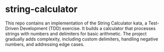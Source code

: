 # string-calculator
This repo contains an implementation of the String Calculator kata, a Test-Driven Development (TDD) exercise. It builds a calculator that processes strings with numbers and delimiters for basic arithmetic. The project gradually adds complexity, including custom delimiters, handling negative numbers, and addressing edge cases.
